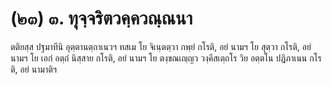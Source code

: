 <h1>(๒๓) ๓. ทุจฺจริตวคฺควณฺณนา</h1>
<p> ตติยสฺส  ปฐมาทีนิ อุตฺตานตฺถาเนวฯ ทสเม โย จิเนฺตตฺวา กพฺยํ กโรติ, อยํ  นามฯ โย สุตฺวา กโรติ, อยํ  นามฯ โย เอกํ อตฺถํ นิสฺสาย กโรติ, อยํ  นามฯ โย ตงฺขณเญฺญว วงฺคีสเตฺถโร วิย อตฺตโน ปฎิภาเนน กโรติ, อยํ  นามาติฯ</p>

</p>





